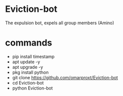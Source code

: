 # Eviction-bot
The expulsion bot, expels all group members (Amino)

# commands

- pip install timestamp
- apt update -y
- apt upgrade -y
- pkg install python
- git clone https://github.com/omarproxt/Eviction-bot
- cd Eviction-bot
- python Eviction-bot
